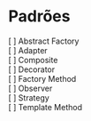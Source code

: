 # Padrões
[ ] Abstract Factory <br>
[ ] Adapter<br>
[ ] Composite <br>
[ ] Decorator <br>
[ ] Factory Method<br> 
[ ] Observer<br>
[ ] Strategy<br>
[ ] Template Method<br>
